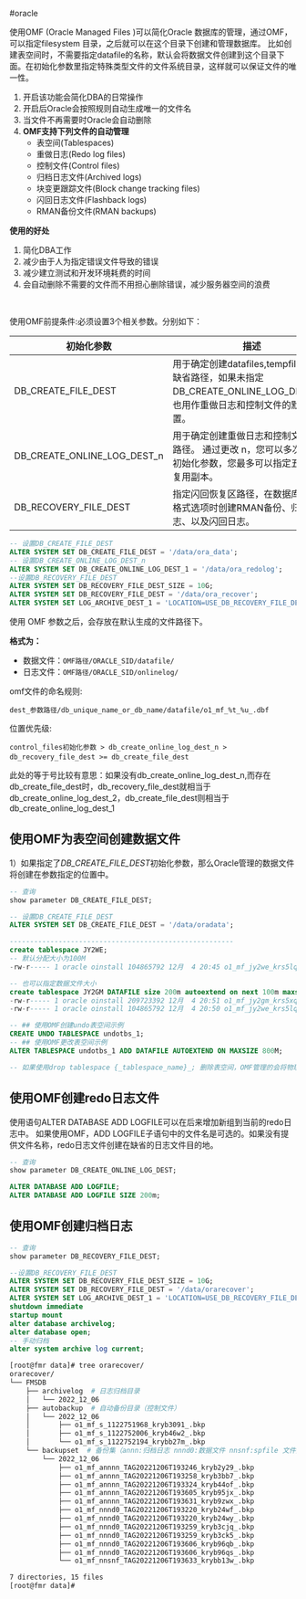 #oracle

使用OMF (Oracle Managed Files )可以简化Oracle 数据库的管理，通过OMF，可以指定filesystem 目录，之后就可以在这个目录下创建和管理数据库。 比如创建表空间时，不需要指定datafile的名称，默认会将数据文件创建到这个目录下面。在初始化参数里指定特殊类型文件的文件系统目录，这样就可以保证文件的唯一性。

1. 开启该功能会简化DBA的日常操作
2. 开启后Oracle会按照规则自动生成唯一的文件名
3. 当文件不再需要时Oracle会自动删除
4. **OMF支持下列文件的自动管理**
   - 表空间(Tablespaces)
   - 重做日志(Redo log files)
   - 控制文件(Control files)
   - 归档日志文件(Archived logs)
   - 块变更跟踪文件(Block change tracking files)
   - 闪回日志文件(Flashback logs)
   - RMAN备份文件(RMAN backups)

**使用的好处**

1. 简化DBA工作
2. 减少由于人为指定错误文件导致的错误
3. 减少建立测试和开发环境耗费的时间
4. 会自动删除不需要的文件而不用担心删除错误，减少服务器空间的浪费

‍

使用OMF前提条件:必须设置3个相关参数。分别如下：

|初始化参数|描述|
| -----------------------------| ---------------------------------------------------------------------------------------------------------------------------|
|DB_CREATE_FILE_DEST|用于确定创建datafiles,tempfiles文件缺省路径，如果未指定 DB_CREATE_ONLINE_LOG_DEST_n，也用作重做日志和控制文件的默认位置。|
|DB_CREATE_ONLINE_LOG_DEST_n|用于确定创建重做日志和控制文件缺省路径。 通过更改 n，您可以多次使用此初始化参数，您最多可以指定五个多路复用副本。|
|DB_RECOVERY_FILE_DEST|指定闪回恢复区路径，在数据库未使用格式选项时创建RMAN备份、归档日志、以及闪回日志。|

```sql
-- 设置DB_CREATE_FILE_DEST
ALTER SYSTEM SET DB_CREATE_FILE_DEST = '/data/ora_data';
-- 设置DB_CREATE_ONLINE_LOG_DEST_n
ALTER SYSTEM SET DB_CREATE_ONLINE_LOG_DEST_1 = '/data/ora_redolog';
--设置DB_RECOVERY_FILE_DEST
ALTER SYSTEM SET DB_RECOVERY_FILE_DEST_SIZE = 10G;
ALTER SYSTEM SET DB_RECOVERY_FILE_DEST = '/data/ora_recover';
ALTER SYSTEM SET LOG_ARCHIVE_DEST_1 = 'LOCATION=USE_DB_RECOVERY_FILE_DEST';
```

使用 OMF 参数之后，会存放在默认生成的文件路径下。

**格式为：**

- 数据文件：`OMF路径/ORACLE_SID/datafile/`​
- 日志文件：`OMF路径/ORACLE_SID/onlinelog/`​

omf文件的命名规则:

​`dest_参数路径/db_unique_name_or_db_name/datafile/o1_mf_%t_%u_.dbf`​

位置优先级:

​`control_files初始化参数 > db_create_online_log_dest_n > db_recovery_file_dest >= db_create_file_dest`​

此处的等于号比较有意思：如果没有db_create_online_log_dest_n,而存在db_create_file_dest时，db_recovery_file_dest就相当于db_create_online_log_dest_2，db_create_file_dest则相当于db_create_online_log_dest_1

## 使用OMF为表空间创建数据文件

1）如果指定了*DB_CREATE_FILE_DEST*初始化参数，那么Oracle管理的数据文件将创建在参数指定的位置中。

```sql
-- 查询
show parameter DB_CREATE_FILE_DEST;

-- 设置DB_CREATE_FILE_DEST
ALTER SYSTEM SET DB_CREATE_FILE_DEST = '/data/oradata';

-------------------------------------------------------
create tablespace JY2WE;
-- 默认分配大小为100M
-rw-r----- 1 oracle oinstall 104865792 12月  4 20:45 o1_mf_jy2we_krs5lqvl_.dbf

-- 也可以指定数据文件大小
create tablespace JY2GM DATAFILE size 200m autoextend on next 100m maxsize unlimited;
-rw-r----- 1 oracle oinstall 209723392 12月  4 20:51 o1_mf_jy2gm_krs5xqc1_.dbf
-rw-r----- 1 oracle oinstall 104865792 12月  4 20:50 o1_mf_jy2we_krs5lqvl_.dbf

-- ## 使用OMF创建undo表空间示例
CREATE UNDO TABLESPACE undotbs_1;
-- ## 使用OMF更改表空间示例
ALTER TABLESPACE undotbs_1 ADD DATAFILE AUTOEXTEND ON MAXSIZE 800M;

-- 如果使用drop tablespace {_tablespace_name}_; 删除表空间，OMF管理的会将物理文件也一同删除

```

## 使用OMF创建redo日志文件

使用语句ALTER DATABASE ADD LOGFILE可以在后来增加新组到当前的redo日志中。
如果使用OMF，ADD LOGFILE子语句中的文件名是可选的。如果没有提供文件名称，redo日志文件创建在缺省的日志文件目的地。

```sql
-- 查询
show parameter DB_CREATE_ONLINE_LOG_DEST;

ALTER DATABASE ADD LOGFILE;
ALTER DATABASE ADD LOGFILE SIZE 200m;
```

## 使用OMF创建归档日志

```sql
-- 查询
show parameter DB_RECOVERY_FILE_DEST;

--设置DB_RECOVERY_FILE_DEST
ALTER SYSTEM SET DB_RECOVERY_FILE_DEST_SIZE = 10G;
ALTER SYSTEM SET DB_RECOVERY_FILE_DEST = '/data/orarecover';
ALTER SYSTEM SET LOG_ARCHIVE_DEST_1 = 'LOCATION=USE_DB_RECOVERY_FILE_DEST';
shutdown immediate
startup mount
alter database archivelog;
alter database open;
-- 手动归档
alter system archive log current;
```

```bash
[root@fmr data]# tree orarecover/
orarecover/
└── FMSDB
    ├── archivelog  # 日志归档目录
    │   └── 2022_12_06
    ├── autobackup  # 自动备份目录（控制文件）
    │   └── 2022_12_06
    │       ├── o1_mf_s_1122751968_kryb3091_.bkp
    │       ├── o1_mf_s_1122752006_kryb46w2_.bkp
    │       └── o1_mf_s_1122752194_krybb27m_.bkp
    └── backupset  # 备份集（annn:归档日志 nnnd0:数据文件 nnsnf:spfile 文件）
        └── 2022_12_06
            ├── o1_mf_annnn_TAG20221206T193246_kryb2y29_.bkp
            ├── o1_mf_annnn_TAG20221206T193258_kryb3bb7_.bkp
            ├── o1_mf_annnn_TAG20221206T193324_kryb44of_.bkp
            ├── o1_mf_annnn_TAG20221206T193605_kryb95jx_.bkp
            ├── o1_mf_annnn_TAG20221206T193631_kryb9zwx_.bkp
            ├── o1_mf_nnnd0_TAG20221206T193220_kryb24wf_.bkp
            ├── o1_mf_nnnd0_TAG20221206T193220_kryb24wy_.bkp
            ├── o1_mf_nnnd0_TAG20221206T193259_kryb3cjq_.bkp
            ├── o1_mf_nnnd0_TAG20221206T193259_kryb3ck5_.bkp
            ├── o1_mf_nnnd0_TAG20221206T193606_kryb96qb_.bkp
            ├── o1_mf_nnnd0_TAG20221206T193606_kryb96qs_.bkp
            └── o1_mf_nnsnf_TAG20221206T193633_krybb13w_.bkp

7 directories, 15 files
[root@fmr data]# 
```
